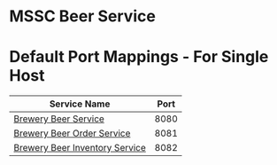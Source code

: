 # MSSC Beer Service
# Default Port Mappings - For Single Host
| Service Name                                                                                   | Port | 
|------------------------------------------------------------------------------------------------|------|
| [Brewery Beer Service](https://github.com/diemanuel99/mssc-beer-service-p)         | 8080 |
| [Brewery Beer Order Service](https://github.com/diemanuel99/mssc-beer-order-service-p)         | 8081 |
| [Brewery Beer Inventory Service](https://github.com/diemanuel99/mssc-beer-inventory-service-p) | 8082 |